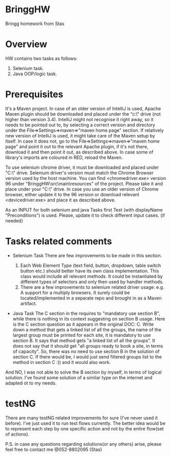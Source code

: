 # BringgHW
Bringg homework from Stas

# Overview
HW contains two tasks as follows:
1) Selenium task.
2) Java OOP/logic task.

# Prerequisites
It's a Maven project.
    In case of an older version of IntelliJ is used, Apache Maven plugin should be downloaded and placed under the "c:\\" drive (not higher than version 3.4).
    IntelliJ might not recognise it right away, so it needs to be pointed out to, by selecting a correct version and directory under the File=>Settings=>maven=>"maven home page" section.
    If relatively new version of IntelliJ is used, it might take care of the Maven setup by itself.
    In case it does not, go to the File=>Settings=>maven=>"maven home page" and point it out to the relevant Apache plugin, if it's not there, download it and then point it out, as described above.
    In case some of library's imports are coloured in RED, reload the Maven.

To use selenium chrome driver, it must be downloaded and placed under "C:\\" drive.
    Selenium driver's version must match the Chrome Browser version used by the host machine.
    You can find <chromedriver.exe> version 96 under "BringgHW\src\main\resources" of the project.
    Please take it and place under your "C:\\" drive.
    In case you use an older version of Chrome browser, either update it to the 96 version or download relevant <devicedriver.exe> and place it as described above.

As an INPUT for both selenium and java Tasks first Test (with displayName "Preconditions") is used. 
    Please, update it to check different input cases. (if needed)



# Tasks related comments
* Selenium Task
  There are few improvements to be made in this section.
    1) Each Web Element Type (text field, button, dropdown, table switch button etc.) should better have its own class implementation.
       This class would include all relevant methods.
       It could be instantiated by different types of selectors and only then used by handler methods.
    2) There are a few improvements to selenium related driver usage:
       e.g.  A support for a multiply browsers.
       It surely could be located/implemented in a separate repo and brought in as a Maven artifact.
  
* Java Task
  The C section in the <Java Question> requires to "mandatory use section B", while there is nothing in its context suggesting on section B usage.
  Here is the C section question as it appears in the original DOC:
  C. Write down a method that gets a linked list of all the groups, the name of the largest group
  must be printed for each site, it is mandatory to use section B.
  It says that method gets "a linked list of all the groups".
  It does not say that it should get "all groups ready to book a site, in terms of capacity".
  So, there was no need to use section B in the solution of section C.
  If there would be, I would just send filtered groups list to the method in section C :)) and it would also work.

And NO, I was not able to solve the B section by myself, in terms of logical solution.
I’ve found some solution of a similar type on the internet and adapted ot to my needs.

# testNG
There are many testNG related improvements for sure (I’ve never used it before).
I’ve just used it to run test flows currently.
The better idea would be to represent each step by one specific action and not by the entire flow(set of actions).

P.S. in case any questions regarding solutions(or any others) arise, 
    please feel free to contact me @052-8802095 (Stas)